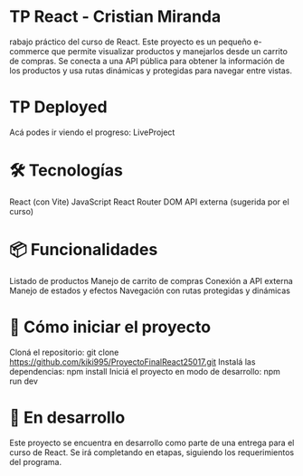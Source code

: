 # TP React - Cristian Miranda
rabajo práctico del curso de React. Este proyecto es un pequeño e-commerce que permite visualizar productos y manejarlos desde un carrito de compras. Se conecta a una API pública para obtener la información de los productos y usa rutas dinámicas y protegidas para navegar entre vistas.
# TP Deployed
Acá podes ir viendo el progreso: LiveProject
# 🛠️ Tecnologías
React (con Vite)
JavaScript
React Router DOM
API externa (sugerida por el curso)
# 📦 Funcionalidades
Listado de productos
Manejo de carrito de compras
Conexión a API externa
Manejo de estados y efectos
Navegación con rutas protegidas y dinámicas
# 🚀 Cómo iniciar el proyecto
Cloná el repositorio:
git clone https://github.com/kiki995/ProyectoFinalReact25017.git
Instalá las dependencias:
npm install
Iniciá el proyecto en modo de desarrollo:
npm run dev
# 🧪 En desarrollo
Este proyecto se encuentra en desarrollo como parte de una entrega para el curso de React. Se irá completando en etapas, siguiendo los requerimientos del programa.
